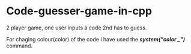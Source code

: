 # Code-guesser-game-in-cpp
2 player game, one user inputs a code 2nd has to guess.<br>
  
  For chaging colour(color) of the code i have used the <strong><em>system("color _")</em></strong> command.
